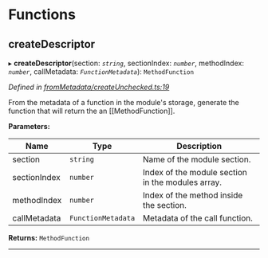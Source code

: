 

# Functions

<a id="createdescriptor"></a>

##  createDescriptor

▸ **createDescriptor**(section: *`string`*, sectionIndex: *`number`*, methodIndex: *`number`*, callMetadata: *`FunctionMetadata`*): `MethodFunction`

*Defined in [fromMetadata/createUnchecked.ts:19](https://github.com/polkadot-js/api/blob/98fd991/packages/type-extrinsics/src/fromMetadata/createUnchecked.ts#L19)*

From the metadata of a function in the module's storage, generate the function that will return the an \[\[MethodFunction\]\].

**Parameters:**

| Name | Type | Description |
| ------ | ------ | ------ |
| section | `string` |  Name of the module section. |
| sectionIndex | `number` |  Index of the module section in the modules array. |
| methodIndex | `number` |  Index of the method inside the section. |
| callMetadata | `FunctionMetadata` |  Metadata of the call function. |

**Returns:** `MethodFunction`

___

